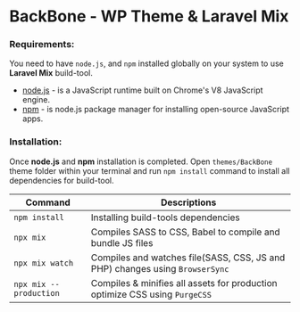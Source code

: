 # BackBone - WP Theme & Laravel Mix

### Requirements:
You need to have `node.js`, and `npm` installed globally on your system to use **Laravel Mix** build-tool.

-   [node.js](https://nodejs.org/en/) - is a JavaScript runtime built on Chrome's V8 JavaScript engine.
-   [npm](https://www.npmjs.com/) - is node.js package manager for installing open-source JavaScript apps.

### Installation:
Once **node.js** and **npm** installation is completed. Open `themes/BackBone` theme folder within your terminal and run `npm install` command to install all dependencies for build-tool.

| Command        | Descriptions                                                                            |
| -------------- | --------------------------------------------------------------------------------------- |
| `npm install`         | Installing build-tools dependencies                                                     |
| `npx mix`             | Compiles SASS to CSS, Babel to compile and bundle JS files                              |
| `npx mix watch`       | Compiles and watches file(SASS, CSS, JS and PHP) changes using `BrowserSync`            |
| `npx mix --production`| Compiles & minifies all assets for production optimize CSS using `PurgeCSS`                          |
